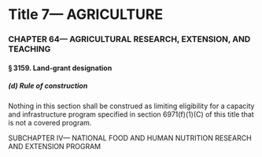 
# Title 7— AGRICULTURE
### CHAPTER 64— AGRICULTURAL RESEARCH, EXTENSION, AND TEACHING
#### § 3159. Land-grant designation
##### (d) Rule of construction

Nothing in this section shall be construed as limiting eligibility for a capacity and infrastructure program specified in section 6971(f)(1)(C) of this title that is not a covered program.

SUBCHAPTER IV— NATIONAL FOOD AND HUMAN NUTRITION RESEARCH AND EXTENSION PROGRAM
